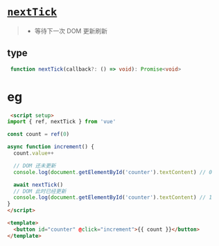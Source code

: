 # [`nextTick`](https://cn.vuejs.org/api/general.html#nexttick)
>
> - 等待下一次 DOM 更新刷新

## type

```ts
 function nextTick(callback?: () => void): Promise<void>
```

# eg

```html
 <script setup>
import { ref, nextTick } from 'vue'

const count = ref(0)

async function increment() {
  count.value++

  // DOM 还未更新
  console.log(document.getElementById('counter').textContent) // 0

  await nextTick()
  // DOM 此时已经更新
  console.log(document.getElementById('counter').textContent) // 1
}
</script>

<template>
  <button id="counter" @click="increment">{{ count }}</button>
</template>
```
